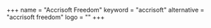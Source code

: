 +++
name = "Accrisoft Freedom"
keyword = "accrisoft"
alternative = "accrisoft freedom"
logo = ""
+++
